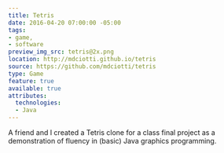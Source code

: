 ```yaml
---
title: Tetris
date: 2016-04-20 07:00:00 -05:00
tags:
- game,
- software
preview_img_src: tetris@2x.png
location: http://mdciotti.github.io/tetris
source: https://github.com/mdciotti/tetris
type: Game
feature: true
available: true
attributes:
  technologies:
  - Java
---
```


A friend and I created a Tetris clone for a class final project as a demonstration of fluency in (basic) Java graphics programming.

